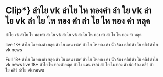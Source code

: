 <h1>Clip*} ลำไย vk ลำไย ไห ทองคำ ลำ ใย vk ลํา ไย vk ลํา ไย ไห ทอง คํา ลํา ไย ไห ทอง คํา หลุด</h1>

ลำไย vk ลำไย ไห ทองคำ ลำ ใย vk ลํา ไย vk ลํา ไย ไห ทอง คํา ลํา ไย ไห ทอง คํา หลุด


live 18+ ลำไย ไห ทองคำ หลุด ลํา ไย แดน เซอร์ ลํา ไย ไห ทอง คํา นัก ร้อง คลิป ลำ ใย คลิป ลำไย vk news

Full 18+ ลำไย ไห ทองคำ หลุด ลํา ไย แดน เซอร์ ลํา ไย ไห ทอง คํา นัก ร้อง คลิป ลำ ใย คลิป ลำไย vk news
live 18+ ลำไย ไห ทองคำ หลุด ลํา ไย แดน เซอร์ ลํา ไย ไห ทอง คํา นัก ร้อง คลิป ลำ ใย คลิป ลำไย vk news
